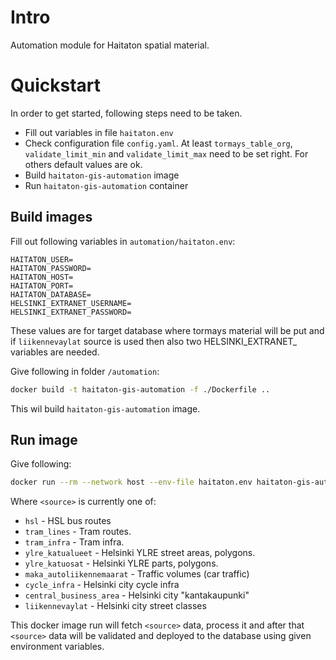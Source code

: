 # Intro

Automation module for Haitaton spatial material.

# Quickstart

In order to get started, following steps need to be taken.
- Fill out variables in file `haitaton.env`
- Check configuration file `config.yaml`. At least `tormays_table_org`, `validate_limit_min` and `validate_limit_max` need to be set right. For others default values are ok.
- Build `haitaton-gis-automation` image
- Run `haitaton-gis-automation` container

## Build images
Fill out following variables in `automation/haitaton.env`:

```
HAITATON_USER=
HAITATON_PASSWORD=
HAITATON_HOST=
HAITATON_PORT=
HAITATON_DATABASE=
HELSINKI_EXTRANET_USERNAME=
HELSINKI_EXTRANET_PASSWORD=
```
These values are for target database where tormays material will be put and if `liikennevaylat` source is used then also two HELSINKI_EXTRANET_ variables are needed.

Give following in folder `/automation`:
```sh
docker build -t haitaton-gis-automation -f ./Dockerfile ..
```
This wil build `haitaton-gis-automation` image.

## Run image
Give following:
```sh
docker run --rm --network host --env-file haitaton.env haitaton-gis-automation <source_1> ... <source_N>
```

Where `<source>` is currently one of:

- `hsl` - HSL bus routes
- `tram_lines` - Tram routes.
- `tram_infra` - Tram infra.
- `ylre_katualueet` - Helsinki YLRE street areas, polygons.
- `ylre_katuosat` - Helsinki YLRE parts, polygons.
- `maka_autoliikennemaarat` - Traffic volumes (car traffic)
- `cycle_infra` - Helsinki city cycle infra
- `central_business_area` - Helsinki city "kantakaupunki"
- `liikennevaylat` - Helsinki city street classes

This docker image run will fetch `<source>` data, process it and after that `<source>` data will be validated and deployed to the database using given environment variables.